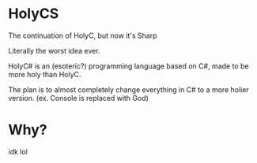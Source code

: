 # HolyCS
The continuation of HolyC, but now it's Sharp

 Literally the worst idea ever.
 
 HolyC# is an (esoteric?) programming language based on C#, made to be more holy than HolyC.
 
 The plan is to almost completely change everything in C# to a more holier version. (ex. Console is replaced with God)

# Why?
 idk lol
